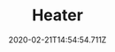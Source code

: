 ---
templateKey: blog-post
title: Heater
type: equipment
description: 
featuredpost: false
date: 2020-02-21T14:54:54.711Z
featuredimage: /img/Heater.png
cost: 2000
footprint: 1x1
tags:
  - Barn
  - Big Barn
  - Deluxe Barn
  - Coop
  - Big Coop
  - Deluxe Coop
---